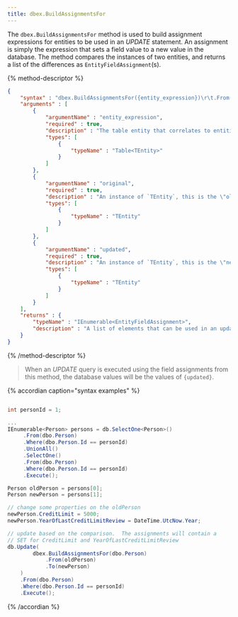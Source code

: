 ```yaml
---
title: dbex.BuildAssignmentsFor
---
```


The `dbex.BuildAssignmentsFor` method is used to build assignment expressions for entities to be
used in an *UPDATE* statement.  An assignment is simply the expression that sets a field value to a
new value in the database. The method compares the instances of two entities, and returns a list of 
the differences as `EntityFieldAssignment`(s).

{% method-descriptor %}
```json
{
    "syntax" : "dbex.BuildAssignmentsFor({entity_expression})\r\t.From({original})\r\t.To({updated})",
    "arguments" : [
        {
            "argumentName" : "entity_expression",
            "required" : true, 
            "description" : "The table entity that correlates to entities of type `TEntity`." ,
            "types": [
                { 
                    "typeName" : "Table<TEntity>"
                }
            ]
        },
        {
            "argumentName" : "original",
            "required" : true, 
            "description" : "An instance of `TEntity`, this is the \"old\" state of the entity.",
            "types": [
                { 
                    "typeName" : "TEntity" 
                }
            ]
        },
        {
            "argumentName" : "updated",
            "required" : true, 
            "description" : "An instance of `TEntity`, this is the \"new\" state of the entity.  When an *UPDATE* query is executed, the database values will be the values of this entity.",
            "types": [
                { 
                    "typeName" : "TEntity" 
                }
            ]
        }
    ],
    "returns" : {
        "typeName" : "IEnumerable<EntityFieldAssignment>",
        "description" : "A list of elements that can be used in an update query."
    }
}
```
{% /method-descriptor %}

> When an *UPDATE* query is executed using the field assignments from this method, the database values 
will be the values of `{updated}`.

{% accordian caption="syntax examples" %}
```csharp

int personId = 1;

...
IEnumerable<Person> persons = db.SelectOne<Person>()
     .From(dbo.Person)
     .Where(dbo.Person.Id == personId)
     .UnionAll()
     .SelectOne()
     .From(dbo.Person)
     .Where(dbo.Person.Id == personId)
     .Execute();

Person oldPerson = persons[0];
Person newPerson = persons[1];

// change some properties on the oldPerson
newPerson.CreditLimit = 5000;
newPerson.YearOfLastCreditLimitReview = DateTime.UtcNow.Year;

// update based on the comparison.  The assignments will contain a 
// SET for CreditLimit and YearOfLastCreditLimitReview
db.Update(
        dbex.BuildAssignmentsFor(dbo.Person)
            .From(oldPerson)
            .To(newPerson)
    )
    .From(dbo.Person)
    .Where(dbo.Person.Id == personId)
    .Execute();
```
{% /accordian %}

